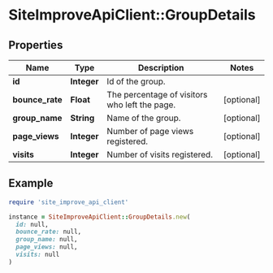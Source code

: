 # SiteImproveApiClient::GroupDetails

## Properties

| Name | Type | Description | Notes |
| ---- | ---- | ----------- | ----- |
| **id** | **Integer** | Id of the group. |  |
| **bounce_rate** | **Float** | The percentage of visitors who left the page. | [optional] |
| **group_name** | **String** | Name of the group. | [optional] |
| **page_views** | **Integer** | Number of page views registered. | [optional] |
| **visits** | **Integer** | Number of visits registered. | [optional] |

## Example

```ruby
require 'site_improve_api_client'

instance = SiteImproveApiClient::GroupDetails.new(
  id: null,
  bounce_rate: null,
  group_name: null,
  page_views: null,
  visits: null
)
```

